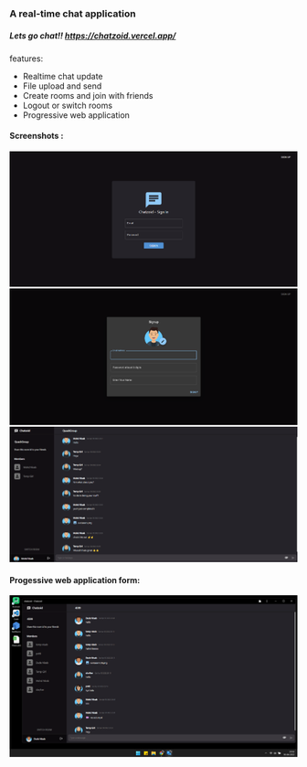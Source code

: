 ### A real-time chat application
##### Lets go chat!! https://chatzoid.vercel.app/
features:
- Realtime chat update
- File upload and send
- Create rooms and join with friends
- Logout or switch rooms
- Progressive web application

#### Screenshots : 
<img src="./images/2.png">
<img src="./images/3.png">
<img src="./images/1.png">
<br/>


#### Progessive web application form:
<img src="./images/pwaD.png">

